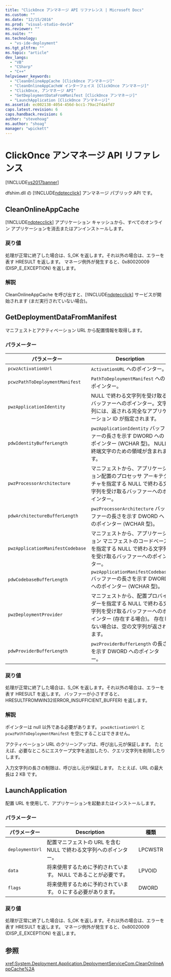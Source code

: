 ```yaml
---
title: "ClickOnce アンマネージ API リファレンス | Microsoft Docs"
ms.custom: ""
ms.date: "12/15/2016"
ms.prod: "visual-studio-dev14"
ms.reviewer: ""
ms.suite: ""
ms.technology: 
  - "vs-ide-deployment"
ms.tgt_pltfrm: ""
ms.topic: "article"
dev_langs: 
  - "VB"
  - "CSharp"
  - "C++"
helpviewer_keywords: 
  - "CleanOnlineAppCache [ClickOnce アンマネージ]"
  - "CleanOnlineAppCacheW インターフェイス [ClickOnce アンマネージ]"
  - "ClickOnce, アンマネージ API"
  - "GetDeploymentDataFromManifest [ClickOnce アンマネージ]"
  - "LaunchApplication [ClickOnce アンマネージ]"
ms.assetid: ec002138-4054-456d-bcc1-79ac2f4a4fd7
caps.latest.revision: 6
caps.handback.revision: 6
author: "stevehoag"
ms.author: "shoag"
manager: "wpickett"
---
```

# ClickOnce アンマネージ API リファレンス
[!INCLUDE[vs2017banner](../code-quality/includes/vs2017banner.md)]

dfshim.dll の [!INCLUDE[ndptecclick](../deployment/includes/ndptecclick_md.md)] アンマネージ パブリック API です。  
  
## CleanOnlineAppCache  
 [!INCLUDE[ndptecclick](../deployment/includes/ndptecclick_md.md)] アプリケーション キャッシュから、すべてのオンライン アプリケーションを消去またはアンインストールします。  
  
### 戻り値  
 処理が正常に終了した場合は、S\_OK を返します。それ以外の場合は、エラーを表す HRESULT を返します。  マネージ例外が発生すると、0x80020009 \(DISP\_E\_EXCEPTION\) を返します。  
  
### 解説  
 CleanOnlineAppCache を呼び出すと、[!INCLUDE[ndptecclick](../deployment/includes/ndptecclick_md.md)] サービスが開始されます \(まだ実行されていない場合\)。  
  
## GetDeploymentDataFromManifest  
 マニフェストとアクティベーション URL から配置情報を取得します。  
  
### パラメーター  
  
|パラメーター|Description|種類|  
|------------|-----------------|--------|  
|`pcwzActivationUrl`|`ActivationURL` へのポインター。|LPCWSTR|  
|`pcwzPathToDeploymentManifest`|`PathToDeploymentManifest` へのポインター。|LPCWSTR|  
|`pwzApplicationIdentity`|NULL で終わる文字列を受け取るバッファーへのポインター。文字列には、返される完全なアプリケーション ID が指定されます。|LPWSTR|  
|`pdwIdentityBufferLength`|`pwzApplicationIdentity` バッファーの長さを示す DWORD へのポインター \(WCHAR 型\)。  NULL 終端文字のための領域が含まれます。|LPDWORD|  
|`pwzProcessorArchitecture`|マニフェストから、アプリケーション配置のプロセッサ アーキテクチャを指定する NULL で終わる文字列を受け取るバッファーへのポインター。|LPWSTR|  
|`pdwArchitectureBufferLength`|`pwzProcessorArchitecture` バッファーの長さを示す DWORD へのポインター \(WCHAR 型\)。|LPDWORD|  
|`pwzApplicationManifestCodebase`|マニフェストから、アプリケーション マニフェストのコードベースを指定する NULL で終わる文字列を受け取るバッファーへのポインター。|LPWSTR|  
|`pdwCodebaseBufferLength`|`pwzApplicationManifestCodebase` バッファーの長さを示す DWORD へのポインター \(WCHAR 型\)。|LPDWORD|  
|`pwzDeploymentProvider`|マニフェストから、配置プロバイダーを指定する NULL で終わる文字列を受け取るバッファーへのポインター \(存在する場合\)。  存在しない場合は、空の文字列が返されます。|LPWSTR|  
|`pdwProviderBufferLength`|`pwzProviderBufferLength` の長さを示す DWORD へのポインター。|LPDWORD|  
  
### 戻り値  
 処理が正常に終了した場合は、S\_OK を返します。それ以外の場合は、エラーを表す HRESULT を返します。  バッファーが小さすぎると、HRESULTFROMWIN32\(ERROR\_INSUFFICIENT\_BUFFER\) を返します。  
  
### 解説  
 ポインターは null 以外である必要があります。  `pcwzActivationUrl` と `pcwzPathToDeploymentManifest` を空にすることはできません。  
  
 アクティベーション URL のクリーンアップは、呼び出し元が保証します。  たとえば、必要なところにエスケープ文字を追加したり、クエリ文字列を削除したりします。  
  
 入力文字列の長さの制限は、呼び出し元が保証します。  たとえば、URL の最大長は 2 KB です。  
  
## LaunchApplication  
 配置 URL を使用して、アプリケーションを起動またはインストールします。  
  
### パラメーター  
  
|パラメーター|Description|種類|  
|------------|-----------------|--------|  
|`deploymentUrl`|配置マニフェストの URL を含む NULL で終わる文字列へのポインター。|LPCWSTR|  
|`data`|将来使用するために予約されています。  NULL であることが必要です。|LPVOID|  
|`flags`|将来使用するために予約されています。  0 にする必要があります。|DWORD|  
  
### 戻り値  
 処理が正常に終了した場合は、S\_OK を返します。それ以外の場合は、エラーを表す HRESULT を返します。  マネージ例外が発生すると、0x80020009 \(DISP\_E\_EXCEPTION\) を返します。  
  
## 参照  
 <xref:System.Deployment.Application.DeploymentServiceCom.CleanOnlineAppCache%2A>